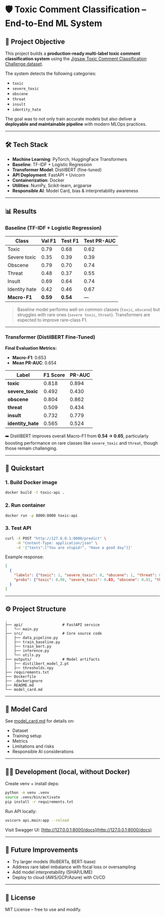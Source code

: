 # 🛡️ Toxic Comment Classification – End-to-End ML System

## 📌 Project Objective

This project builds a **production-ready multi-label toxic comment classification system** using the [Jigsaw Toxic Comment Classification Challenge dataset](https://www.kaggle.com/c/jigsaw-toxic-comment-classification-challenge).

The system detects the following categories:

* `toxic`
* `severe_toxic`
* `obscene`
* `threat`
* `insult`
* `identity_hate`

The goal was to not only train accurate models but also deliver a **deployable and maintainable pipeline** with modern MLOps practices.

---

## 🛠️ Tech Stack

* **Machine Learning**: PyTorch, HuggingFace Transformers
* **Baseline**: TF-IDF + Logistic Regression
* **Transformer Model**: DistilBERT (fine-tuned)
* **API Deployment**: FastAPI + Uvicorn
* **Containerization**: Docker
* **Utilities**: NumPy, Scikit-learn, argparse
* **Responsible AI**: Model Card, bias & interpretability awareness

---

## 📊 Results

### Baseline (TF-IDF + Logistic Regression)

| Class         | Val F1   | Test F1  | Test PR-AUC |
| ------------- | -------- | -------- | ----------- |
| Toxic         | 0.79     | 0.68     | 0.62        |
| Severe toxic  | 0.35     | 0.39     | 0.39        |
| Obscene       | 0.79     | 0.70     | 0.74        |
| Threat        | 0.48     | 0.37     | 0.55        |
| Insult        | 0.69     | 0.64     | 0.74        |
| Identity hate | 0.42     | 0.46     | 0.67        |
| **Macro-F1**  | **0.59** | **0.54** | —           |

> Baseline model performs well on common classes (`toxic`, `obscene`) but struggles with rare ones (`severe toxic`, `threat`). Transformers are expected to improve rare-class F1.

---

### Transformer (DistilBERT Fine-Tuned)

**Final Evaluation Metrics:**

* **Macro-F1**: 0.653
* **Mean PR-AUC**: 0.654

| Label             | F1 Score | PR-AUC |
| ----------------- | -------- | ------ |
| **toxic**         | 0.818    | 0.894  |
| **severe_toxic**  | 0.492    | 0.430  |
| **obscene**       | 0.804    | 0.862  |
| **threat**        | 0.509    | 0.434  |
| **insult**        | 0.732    | 0.779  |
| **identity_hate** | 0.565    | 0.524  |

➡️ DistilBERT improves overall Macro-F1 from **0.54 → 0.65**, particularly boosting performance on rare classes like `severe_toxic` and `threat`, though those remain challenging.

---

## 🚀 Quickstart


### 1. Build Docker image

```bash
docker build -t toxic-api .
```

### 2. Run container

```bash
docker run -p 8000:8000 toxic-api
```

### 3. Test API

```bash
curl -X POST "http://127.0.0.1:8000/predict" \
     -H "Content-Type: application/json" \
     -d '{"texts":["You are stupid!", "Have a good day"]}'
```

Example response:

```json
[
  {
    "labels": {"toxic": 1, "severe_toxic": 0, "obscene": 1, "threat": 0, "insult": 1, "identity_hate": 0},
    "probs": {"toxic": 0.98, "severe_toxic": 0.03, "obscene": 0.91, "threat": 0.05, "insult": 0.89, "identity_hate": 0.01}
  }
]
```

---

## ⚙️ Project Structure

```
.
├── api/                  # FastAPI service
│   └── main.py
├── src/                  # Core source code
│   ├── data_pipeline.py
│   ├── train_baseline.py
│   ├── train_bert.py
│   ├── inference.py
│   └── utils.py
├── outputs/              # Model artifacts
│   ├── distilbert_model_2.pt
│   ├── thresholds.npy
├── requirements.txt
├── Dockerfile
├── .dockerignore
├── README.md
└── model_card.md
```

---

## 📄 Model Card

See [model_card.md](model_card.md) for details on:

* Dataset
* Training setup
* Metrics
* Limitations and risks
* Responsible AI considerations

---

## 👨‍💻 Development (local, without Docker)

Create venv + install deps:

```bash
python -m venv .venv
source .venv/bin/activate
pip install -r requirements.txt
```

Run API locally:

```bash
uvicorn api.main:app --reload
```

Visit Swagger UI: [http://127.0.0.1:8000/docs](http://127.0.0.1:8000/docs)

---

## 🧰 Future Improvements

* Try larger models (RoBERTa, BERT-base)
* Address rare label imbalance with focal loss or oversampling
* Add model interpretability (SHAP/LIME)
* Deploy to cloud (AWS/GCP/Azure) with CI/CD

---

## 📜 License

MIT License – free to use and modify.
